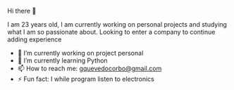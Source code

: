  Hi there 👋

I am 23 years old, I am currently working on personal projects and studying what I am so passionate about.
Looking to enter a company to continue adding experience

- 🔭 I’m currently working on project personal
- 🌱 I’m currently learning Python
- 📫 How to reach me: gquevedocorbo@gmail.com
- ⚡ Fun fact: I while program listen to electronics
